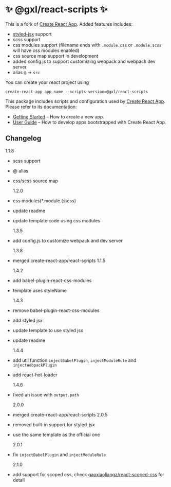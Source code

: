 # ✨ @gxl/react-scripts ✨

This is a fork of [Create React App](https://github.com/facebookincubator/create-react-app). Added features includes:

- [styled-jsx](https://github.com/zeit/styled-jsx) support
- scss support
- css modules support (filename ends with `.module.css` or `.module.scss` will have css modules enabled)
- css source map support in development
- added config.js to support customizing webpack and webpack dev server
- alias `@` -> `src`

You can create your react project using

```
create-react-app app_name --scripts-version=@gxl/react-scripts
```

This package includes scripts and configuration used by [Create React App](https://github.com/facebook/create-react-app).<br>
Please refer to its documentation:

- [Getting Started](https://github.com/facebookincubator/create-react-app/blob/master/README.md#getting-started) – How to create a new app.
- [User Guide](https://github.com/facebookincubator/create-react-app/blob/master/packages/react-scripts/template/README.md) – How to develop apps bootstrapped with Create React App.

## Changelog

1.1.8

- scss support
- @ alias
- css/scss source map

  1.2.0

- css modules(\*.module.(s)css)
- update readme
- update template code using css modules

  1.3.5

- add config.js to customize webpack and dev server

  1.3.8

- merged create-react-app/react-scripts 1.1.5

  1.4.2

- add babel-plugin-react-css-modules
- template uses styleName

  1.4.3

- remove babel-plugin-react-css-modules
- add styled jsx
- update template to use styled jsx
- update readme

  1.4.4

- add util function `injectBabelPlugin`, `injectModuleRule` and `injectWebpackPlugin`
- add react-hot-loader

  1.4.6

- fixed an issue with `output.path`

  2.0.0

- merged create-react-app/react-scripts 2.0.5
- removed built-in support for styled-jsx
- use the same template as the official one

  2.0.1

- fix `injectBabelPlugin` and `injectModuleRule`

  2.1.0

- add support for scoped css, check [gaoxiaoliangz/react-scoped-css](https://github.com/gaoxiaoliangz/react-scoped-css) for detail

